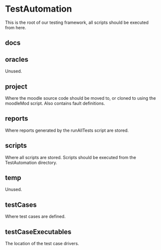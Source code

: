 # TestAutomation

This is the root of our testing framework, all scripts should be executed from here.

## docs

## oracles

Unused.

## project

Where the moodle source code should be moved to, or cloned to using the moodleMod script. Also contains fault definitions.

## reports

Where reports generated by the runAllTests script are stored.

## scripts

Where all scripts are stored. Scripts should be executed from the TestAutomation directory.

## temp

Unused.

## testCases

Where test cases are defined.

## testCaseExecutables

The location of the test case drivers.
